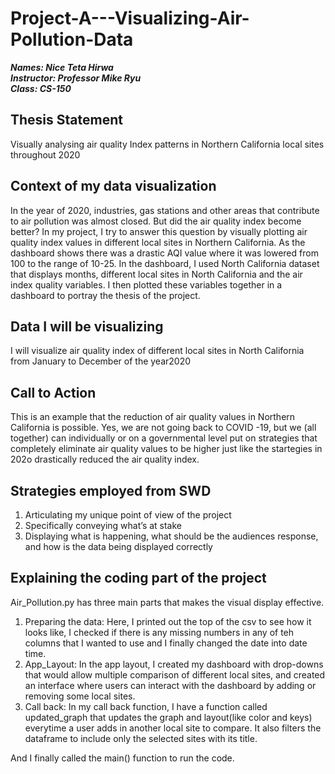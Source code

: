 # Project-A---Visualizing-Air-Pollution-Data

***Names: Nice Teta Hirwa*** <br />
***Instructor: Professor Mike Ryu*** <br />
***Class: CS-150*** <br />


## Thesis Statement
Visually analysing air quality Index patterns in Northern California local sites throughout 2020

## Context of my data visualization
In the year of 2020, industries, gas stations and other areas that contribute to air pollution was almost closed.
But did the air quality index become better? In my project, I try to answer this question by visually plotting air quality index values in different local sites in 
Northern California. As the dashboard shows there was a drastic AQI value where it was lowered from 100 to the range of 10-25.
In the dashboard, I used North California dataset that displays months, different local 
sites in North California and the air index quality variables. I then plotted these variables together in a dashboard to portray the thesis of the project.

## Data I will be visualizing
I will visualize air quality index of different local sites in North California from January to December of the year2020

## Call to Action
This is an example that the reduction of air quality values in Northern California is possible. Yes, we are not going back to COVID -19, but we (all together) can individually or on  a governmental level put on strategies that completely eliminate air quality values to be higher just like the startegies in 202o drastically reduced the air quality index.


## Strategies employed from SWD
1.  Articulating my unique point of view of the project
2. Specifically conveying what’s at stake
3. Displaying what is happening, what should be the audiences response, and how is the data being displayed correctly

## Explaining the coding part of the project
Air_Pollution.py has three main parts that makes the visual display effective. 
1. Preparing the data: Here, I printed out the top of the csv to see how it looks like, I checked if there is any missing numbers in any of teh columns that I wanted to use
and I finally changed the date into date time. 
2. App_Layout: In the app layout, I created my dashboard with drop-downs that would allow multiple comparison of different 
local sites, and created an interface where users can interact with the dashboard by adding or removing some local sites.
3. Call back: In my call back function, I have a function called updated_graph that updates the graph and layout(like color and keys) everytime a user adds in another local site to compare. It also
filters the dataframe to include only the selected sites with its title. 

And I finally called the main() function to run the code.


